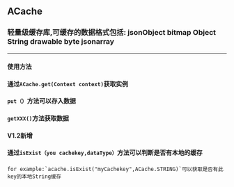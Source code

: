 ## ACache
### 轻量级缓存库,可缓存的数据格式包括: jsonObject bitmap Object String drawable byte jsonarray
------
#### 使用方法
#### 通过`ACache.get(Context context)`获取实例
#### `put（）`方法可以存入数据
#### `getXXX()`方法获取数据
#### __V1.2新增__
#### 通过`isExist（you cachekey,dataType）`方法可以判断是否有本地的缓存
``
for example:`acache.isExist("myCachekey",ACache.STRING)`可以获取是否有此key的本地String缓存
``
